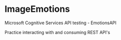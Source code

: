 # ImageEmotions
Microsoft Cognitive Services API testing -  EmotionsAPI

Practice interacting with and consuming REST API's
